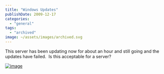 ```yaml
---
title: "Windows Updates"
publishDate: 2009-12-17
categories: 
  - "general"
tags:
  - "archived"
image: ~/assets/images/archived.svg
---
```


This server has been updating now for about an hour and still going and the updates have failed.  Is this acceptable for a server?

[![image](https://ramberlinggeek.co.uk/wp-content/uploads/2009/12/image_thumb2.png "image")](https://ramberlinggeek.co.uk/wp-content/uploads/2009/12/image2.png)
